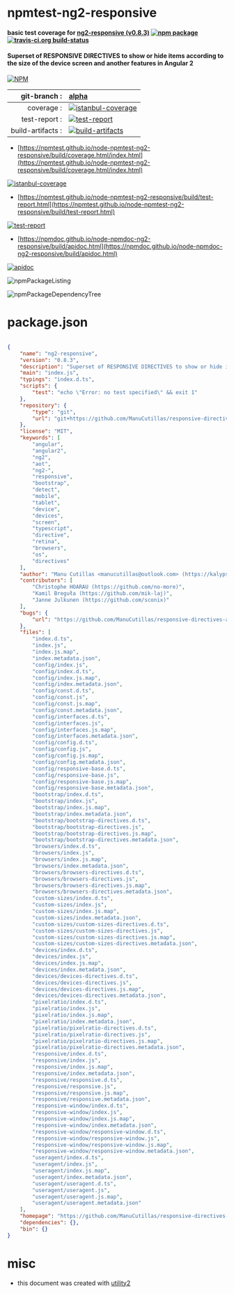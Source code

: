 # npmtest-ng2-responsive

#### basic test coverage for  [ng2-responsive (v0.8.3)](https://github.com/ManuCutillas/responsive-directives-angular2)  [![npm package](https://img.shields.io/npm/v/npmtest-ng2-responsive.svg?style=flat-square)](https://www.npmjs.org/package/npmtest-ng2-responsive) [![travis-ci.org build-status](https://api.travis-ci.org/npmtest/node-npmtest-ng2-responsive.svg)](https://travis-ci.org/npmtest/node-npmtest-ng2-responsive)

#### Superset of RESPONSIVE DIRECTIVES to show or hide items according to the size of the device screen and another features in Angular 2

[![NPM](https://nodei.co/npm/ng2-responsive.png?downloads=true&downloadRank=true&stars=true)](https://www.npmjs.com/package/ng2-responsive)

| git-branch : | [alpha](https://github.com/npmtest/node-npmtest-ng2-responsive/tree/alpha)|
|--:|:--|
| coverage : | [![istanbul-coverage](https://npmtest.github.io/node-npmtest-ng2-responsive/build/coverage.badge.svg)](https://npmtest.github.io/node-npmtest-ng2-responsive/build/coverage.html/index.html)|
| test-report : | [![test-report](https://npmtest.github.io/node-npmtest-ng2-responsive/build/test-report.badge.svg)](https://npmtest.github.io/node-npmtest-ng2-responsive/build/test-report.html)|
| build-artifacts : | [![build-artifacts](https://npmtest.github.io/node-npmtest-ng2-responsive/glyphicons_144_folder_open.png)](https://github.com/npmtest/node-npmtest-ng2-responsive/tree/gh-pages/build)|

- [https://npmtest.github.io/node-npmtest-ng2-responsive/build/coverage.html/index.html](https://npmtest.github.io/node-npmtest-ng2-responsive/build/coverage.html/index.html)

[![istanbul-coverage](https://npmtest.github.io/node-npmtest-ng2-responsive/build/screenCapture.buildCi.browser.%252Ftmp%252Fbuild%252Fcoverage.lib.html.png)](https://npmtest.github.io/node-npmtest-ng2-responsive/build/coverage.html/index.html)

- [https://npmtest.github.io/node-npmtest-ng2-responsive/build/test-report.html](https://npmtest.github.io/node-npmtest-ng2-responsive/build/test-report.html)

[![test-report](https://npmtest.github.io/node-npmtest-ng2-responsive/build/screenCapture.buildCi.browser.%252Ftmp%252Fbuild%252Ftest-report.html.png)](https://npmtest.github.io/node-npmtest-ng2-responsive/build/test-report.html)

- [https://npmdoc.github.io/node-npmdoc-ng2-responsive/build/apidoc.html](https://npmdoc.github.io/node-npmdoc-ng2-responsive/build/apidoc.html)

[![apidoc](https://npmdoc.github.io/node-npmdoc-ng2-responsive/build/screenCapture.buildCi.browser.%252Ftmp%252Fbuild%252Fapidoc.html.png)](https://npmdoc.github.io/node-npmdoc-ng2-responsive/build/apidoc.html)

![npmPackageListing](https://npmtest.github.io/node-npmtest-ng2-responsive/build/screenCapture.npmPackageListing.svg)

![npmPackageDependencyTree](https://npmtest.github.io/node-npmtest-ng2-responsive/build/screenCapture.npmPackageDependencyTree.svg)



# package.json

```json

{
    "name": "ng2-responsive",
    "version": "0.8.3",
    "description": "Superset of RESPONSIVE DIRECTIVES to show or hide items according to the size of the device screen and another features in Angular 2",
    "main": "index.js",
    "typings": "index.d.ts",
    "scripts": {
        "test": "echo \"Error: no test specified\" && exit 1"
    },
    "repository": {
        "type": "git",
        "url": "git+https://github.com/ManuCutillas/responsive-directives-angular2.git"
    },
    "license": "MIT",
    "keywords": [
        "angular",
        "angular2",
        "ng2",
        "aot",
        "ng2-",
        "responsive",
        "bootstrap",
        "detect",
        "mobile",
        "tablet",
        "device",
        "devices",
        "screen",
        "typescript",
        "directive",
        "retina",
        "browsers",
        "os",
        "directives"
    ],
    "author": "Manu Cutillas <manucutillas@outlook.com> (https://kalypso.agency/)",
    "contributors": [
        "Christophe HOARAU (https://github.com/no-more)",
        "Kamil Breguła (https://github.com/mik-laj)",
        "Janne Julkunen (https://github.com/sconix)"
    ],
    "bugs": {
        "url": "https://github.com/ManuCutillas/responsive-directives-angular2/issues"
    },
    "files": [
        "index.d.ts",
        "index.js",
        "index.js.map",
        "index.metadata.json",
        "config/index.js",
        "config/index.d.ts",
        "config/index.js.map",
        "config/index.metadata.json",
        "config/const.d.ts",
        "config/const.js",
        "config/const.js.map",
        "config/const.metadata.json",
        "config/interfaces.d.ts",
        "config/interfaces.js",
        "config/interfaces.js.map",
        "config/interfaces.metadata.json",
        "config/config.d.ts",
        "config/config.js",
        "config/config.js.map",
        "config/config.metadata.json",
        "config/responsive-base.d.ts",
        "config/responsive-base.js",
        "config/responsive-base.js.map",
        "config/responsive-base.metadata.json",
        "bootstrap/index.d.ts",
        "bootstrap/index.js",
        "bootstrap/index.js.map",
        "bootstrap/index.metadata.json",
        "bootstrap/bootstrap-directives.d.ts",
        "bootstrap/bootstrap-directives.js",
        "bootstrap/bootstrap-directives.js.map",
        "bootstrap/bootstrap-directives.metadata.json",
        "browsers/index.d.ts",
        "browsers/index.js",
        "browsers/index.js.map",
        "browsers/index.metadata.json",
        "browsers/browsers-directives.d.ts",
        "browsers/browsers-directives.js",
        "browsers/browsers-directives.js.map",
        "browsers/browsers-directives.metadata.json",
        "custom-sizes/index.d.ts",
        "custom-sizes/index.js",
        "custom-sizes/index.js.map",
        "custom-sizes/index.metadata.json",
        "custom-sizes/custom-sizes-directives.d.ts",
        "custom-sizes/custom-sizes-directives.js",
        "custom-sizes/custom-sizes-directives.js.map",
        "custom-sizes/custom-sizes-directives.metadata.json",
        "devices/index.d.ts",
        "devices/index.js",
        "devices/index.js.map",
        "devices/index.metadata.json",
        "devices/devices-directives.d.ts",
        "devices/devices-directives.js",
        "devices/devices-directives.js.map",
        "devices/devices-directives.metadata.json",
        "pixelratio/index.d.ts",
        "pixelratio/index.js",
        "pixelratio/index.js.map",
        "pixelratio/index.metadata.json",
        "pixelratio/pixelratio-directives.d.ts",
        "pixelratio/pixelratio-directives.js",
        "pixelratio/pixelratio-directives.js.map",
        "pixelratio/pixelratio-directives.metadata.json",
        "responsive/index.d.ts",
        "responsive/index.js",
        "responsive/index.js.map",
        "responsive/index.metadata.json",
        "responsive/responsive.d.ts",
        "responsive/responsive.js",
        "responsive/responsive.js.map",
        "responsive/responsive.metadata.json",
        "responsive-window/index.d.ts",
        "responsive-window/index.js",
        "responsive-window/index.js.map",
        "responsive-window/index.metadata.json",
        "responsive-window/responsive-window.d.ts",
        "responsive-window/responsive-window.js",
        "responsive-window/responsive-window.js.map",
        "responsive-window/responsive-window.metadata.json",
        "useragent/index.d.ts",
        "useragent/index.js",
        "useragent/index.js.map",
        "useragent/index.metadata.json",
        "useragent/useragent.d.ts",
        "useragent/useragent.js",
        "useragent/useragent.js.map",
        "useragent/useragent.metadata.json"
    ],
    "homepage": "https://github.com/ManuCutillas/responsive-directives-angular2",
    "dependencies": {},
    "bin": {}
}
```



# misc
- this document was created with [utility2](https://github.com/kaizhu256/node-utility2)
